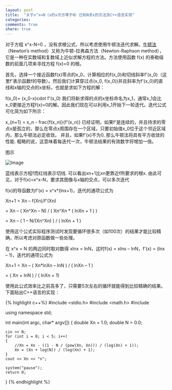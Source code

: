 ```yaml
---
layout: post
title:  "关于x^x=N（x的x次方等于N）已知N求x的方法及C++语言实现"
categories:
comments: true
share: true
---
```


对于方程 x^x-N=0 ，没有求根公式，所以考虑使用牛顿法迭代求解。[牛顿法](http://zh.wikipedia.org/wiki/%E7%89%9B%E9%A1%BF%E6%B3%95)（Newton’s method）又称为牛顿-拉弗森方法（Newton-Raphson method），它是一种在实数域和复数域上近似求解方程的方法。方法使用函数 f(x) 的泰勒级数的前面几项来寻找方程 f(x)=0 的根。

首先，选择一个接近函数f(x)零点的x_0，计算相应的f(x_0)和切线斜率f'(x_0)（这里f'表示函数f的导数）。然后我们计算穿过点(x_0, f(x_0))并且斜率为f'(x_0)的直线和x轴的交点的x坐标，也就是求如下方程的解：

f(x_0)= (x_0-x)cdot f'(x_0)
我们将新求得的点的x坐标命名为x_1，通常x_1会比x_0更接近方程f(x)=0的解。因此我们现在可以利用x_1开始下一轮迭代。迭代公式可化简为如下所示：

x_{n+1} = x_n - frac{f(x_n)}{f'(x_n)}
已经证明，如果f'是连续的，并且待求的零点x是孤立的，那么在零点x周围存在一个区域，只要初始值x_0位于这个邻近区域内，那么牛顿法必定收敛。 并且，如果f'(x)不为0, 那么牛顿法将具有平方收敛的性能. 粗略的说，这意味着每迭代一次，牛顿法结果的有效数字将增加一倍。

图示

![Image](http://upload.wikimedia.org/wikipedia/commons/e/e0/NewtonIteration_Ani.gif)

蓝线表示方程f而红线表示切线. 可以看出xn+1比xn更靠近f所要求的根x.
由此可见，对于f(x)=x^x-N，要求其图像与x轴的交点，可以多次迭代

f(x)的导函数为f'(x) = x^x*(lnx+1)，迭代的通项公式为

Xn+1 = Xn – f(Xn)/f'(Xn)

= Xn – ( Xn^Xn – N) / ( Xn^Xn * ( lnXn + 1 ) )

= Xn – ( 1 – N/(Xn^Xn) ) /  ( lnXn + 1 )

使用这个公式实际程序测试时发现要循环很多次（如100次）的结果才能比较精确，所以考虑对原函数做一些处理。

在 x^x = N 的两边同时取对数得 xlnx = lnN，这时f(x) = xlnx – lnN，f'(x) = (lnx – 1)，迭代的通项公式为

Xn+1 = Xn – ( Xn*lnXn – lnN ) / ( lnXn – 1 )

=  ( Xn + lnN ) / ( lnXn + 1)

使用此公式效率比之前高多了，只需要5次左右的循环就能得到比较精确的结果。 下面贴出C++语言的实现：

{% highlight c++%}
#include <stdio.h>
#include <math.h>
#include <iostream>

using namespace std;

int main(int argc, char* argv[])
{
	double Xn = 1.0;
	double N = 0.0;

	cin >> N;
	for (int i = 0; i < 5; i++)
	{
		//Xn = Xn - ((1 - N / (pow(Xn, Xn))) / (log(Xn) + 1));
		Xn = (Xn + log(N)) / (log(Xn) + 1);
	}
	cout << Xn << "n";

	system("pause");
	return 0;
}
{% endhighlight %}
